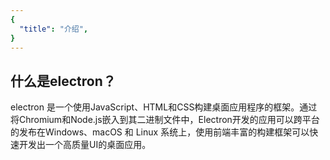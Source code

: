 ```yaml
---
{
  "title": "介绍",
}
---
```


## 什么是electron？
electron 是一个使用JavaScript、HTML和CSS构建桌面应用程序的框架。通过将Chromium和Node.js嵌入到其二进制文件中，Electron开发的应用可以跨平台的发布在Windows、macOS 和 Linux 系统上，使用前端丰富的构建框架可以快速开发出一个高质量UI的桌面应用。
